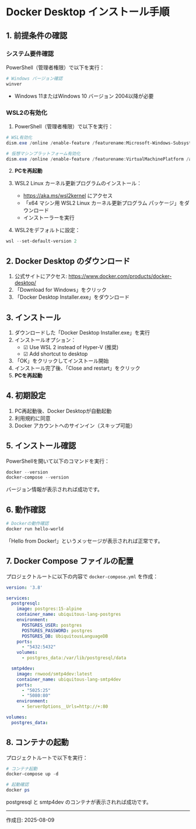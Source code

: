 # Docker Desktop インストール手順

## 1. 前提条件の確認

### システム要件確認
PowerShell（管理者権限）で以下を実行：

```powershell
# Windows バージョン確認
winver
```
- Windows 11またはWindows 10 バージョン 2004以降が必要

### WSL2の有効化

1. PowerShell（管理者権限）で以下を実行：

```powershell
# WSL有効化
dism.exe /online /enable-feature /featurename:Microsoft-Windows-Subsystem-Linux /all /norestart

# 仮想マシンプラットフォーム有効化
dism.exe /online /enable-feature /featurename:VirtualMachinePlatform /all /norestart
```

2. **PCを再起動**

3. WSL2 Linux カーネル更新プログラムのインストール：
   - https://aka.ms/wsl2kernel にアクセス
   - 「x64 マシン用 WSL2 Linux カーネル更新プログラム パッケージ」をダウンロード
   - インストーラーを実行

4. WSL2をデフォルトに設定：

```powershell
wsl --set-default-version 2
```

## 2. Docker Desktop のダウンロード

1. 公式サイトにアクセス: https://www.docker.com/products/docker-desktop/
2. 「Download for Windows」をクリック
3. 「Docker Desktop Installer.exe」をダウンロード

## 3. インストール

1. ダウンロードした「Docker Desktop Installer.exe」を実行
2. インストールオプション：
   - ☑ Use WSL 2 instead of Hyper-V (推奨)
   - ☑ Add shortcut to desktop
3. 「OK」をクリックしてインストール開始
4. インストール完了後、「Close and restart」をクリック
5. **PCを再起動**

## 4. 初期設定

1. PC再起動後、Docker Desktopが自動起動
2. 利用規約に同意
3. Docker アカウントへのサインイン（スキップ可能）

## 5. インストール確認

PowerShellを開いて以下のコマンドを実行：

```powershell
docker --version
docker-compose --version
```

バージョン情報が表示されれば成功です。

## 6. 動作確認

```powershell
# Dockerの動作確認
docker run hello-world
```

「Hello from Docker!」というメッセージが表示されれば正常です。

## 7. Docker Compose ファイルの配置

プロジェクトルートに以下の内容で `docker-compose.yml` を作成：

```yaml
version: '3.8'

services:
  postgresql:
    image: postgres:15-alpine
    container_name: ubiquitous-lang-postgres
    environment:
      POSTGRES_USER: postgres
      POSTGRES_PASSWORD: postgres
      POSTGRES_DB: UbiquitousLanguageDB
    ports:
      - "5432:5432"
    volumes:
      - postgres_data:/var/lib/postgresql/data

  smtp4dev:
    image: rnwood/smtp4dev:latest
    container_name: ubiquitous-lang-smtp4dev
    ports:
      - "5025:25"
      - "5080:80"
    environment:
      - ServerOptions__Urls=http://+:80

volumes:
  postgres_data:
```

## 8. コンテナの起動

プロジェクトルートで以下を実行：

```powershell
# コンテナ起動
docker-compose up -d

# 起動確認
docker ps
```

postgresql と smtp4dev のコンテナが表示されれば成功です。

---
作成日: 2025-08-09